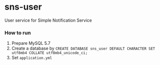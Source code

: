# sns-user
User service for Simple Notification Service

### How to run
1. Prepare MySQL 5.7
2. Create a database by `CREATE DATABASE sns_user DEFAULT CHARACTER SET utf8mb4 COLLATE utf8mb4_unicode_ci;`
3. Set `application.yml`
